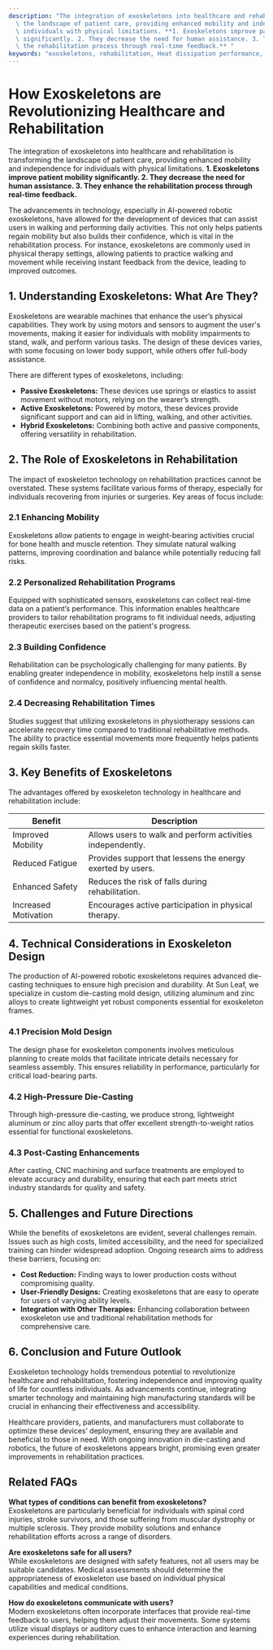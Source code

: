 ```yaml
---
description: "The integration of exoskeletons into healthcare and rehabilitation is transforming\
  \ the landscape of patient care, providing enhanced mobility and independence for\
  \ individuals with physical limitations. **1. Exoskeletons improve patient mobility\
  \ significantly. 2. They decrease the need for human assistance. 3. They enhance\
  \ the rehabilitation process through real-time feedback.** "
keywords: "exoskeletons, rehabilitation, Heat dissipation performance, Die-cast aluminum"
---
```

# How Exoskeletons are Revolutionizing Healthcare and Rehabilitation

The integration of exoskeletons into healthcare and rehabilitation is transforming the landscape of patient care, providing enhanced mobility and independence for individuals with physical limitations. **1. Exoskeletons improve patient mobility significantly. 2. They decrease the need for human assistance. 3. They enhance the rehabilitation process through real-time feedback.** 

The advancements in technology, especially in AI-powered robotic exoskeletons, have allowed for the development of devices that can assist users in walking and performing daily activities. This not only helps patients regain mobility but also builds their confidence, which is vital in the rehabilitation process. For instance, exoskeletons are commonly used in physical therapy settings, allowing patients to practice walking and movement while receiving instant feedback from the device, leading to improved outcomes.

## **1. Understanding Exoskeletons: What Are They?**

Exoskeletons are wearable machines that enhance the user’s physical capabilities. They work by using motors and sensors to augment the user's movements, making it easier for individuals with mobility impairments to stand, walk, and perform various tasks. The design of these devices varies, with some focusing on lower body support, while others offer full-body assistance.

There are different types of exoskeletons, including:

- **Passive Exoskeletons:** These devices use springs or elastics to assist movement without motors, relying on the wearer’s strength.
- **Active Exoskeletons:** Powered by motors, these devices provide significant support and can aid in lifting, walking, and other activities.
- **Hybrid Exoskeletons:** Combining both active and passive components, offering versatility in rehabilitation.

## **2. The Role of Exoskeletons in Rehabilitation**

The impact of exoskeleton technology on rehabilitation practices cannot be overstated. These systems facilitate various forms of therapy, especially for individuals recovering from injuries or surgeries. Key areas of focus include:

### **2.1 Enhancing Mobility**

Exoskeletons allow patients to engage in weight-bearing activities crucial for bone health and muscle retention. They simulate natural walking patterns, improving coordination and balance while potentially reducing fall risks.

### **2.2 Personalized Rehabilitation Programs**

Equipped with sophisticated sensors, exoskeletons can collect real-time data on a patient’s performance. This information enables healthcare providers to tailor rehabilitation programs to fit individual needs, adjusting therapeutic exercises based on the patient's progress.

### **2.3 Building Confidence**

Rehabilitation can be psychologically challenging for many patients. By enabling greater independence in mobility, exoskeletons help instill a sense of confidence and normalcy, positively influencing mental health. 

### **2.4 Decreasing Rehabilitation Times**

Studies suggest that utilizing exoskeletons in physiotherapy sessions can accelerate recovery time compared to traditional rehabilitative methods. The ability to practice essential movements more frequently helps patients regain skills faster.

## **3. Key Benefits of Exoskeletons**

The advantages offered by exoskeleton technology in healthcare and rehabilitation include:

| Benefit                          | Description                                                  |
|----------------------------------|--------------------------------------------------------------|
| Improved Mobility                | Allows users to walk and perform activities independently.   |
| Reduced Fatigue                  | Provides support that lessens the energy exerted by users.   |
| Enhanced Safety                  | Reduces the risk of falls during rehabilitation.             |
| Increased Motivation             | Encourages active participation in physical therapy.         |

## **4. Technical Considerations in Exoskeleton Design**

The production of AI-powered robotic exoskeletons requires advanced die-casting techniques to ensure high precision and durability. At Sun Leaf, we specialize in custom die-casting mold design, utilizing aluminum and zinc alloys to create lightweight yet robust components essential for exoskeleton frames.

### **4.1 Precision Mold Design**

The design phase for exoskeleton components involves meticulous planning to create molds that facilitate intricate details necessary for seamless assembly. This ensures reliability in performance, particularly for critical load-bearing parts.

### **4.2 High-Pressure Die-Casting**

Through high-pressure die-casting, we produce strong, lightweight aluminum or zinc alloy parts that offer excellent strength-to-weight ratios essential for functional exoskeletons. 

### **4.3 Post-Casting Enhancements**

After casting, CNC machining and surface treatments are employed to elevate accuracy and durability, ensuring that each part meets strict industry standards for quality and safety. 

## **5. Challenges and Future Directions**

While the benefits of exoskeletons are evident, several challenges remain. Issues such as high costs, limited accessibility, and the need for specialized training can hinder widespread adoption. Ongoing research aims to address these barriers, focusing on:

- **Cost Reduction:** Finding ways to lower production costs without compromising quality.
- **User-Friendly Designs:** Creating exoskeletons that are easy to operate for users of varying ability levels.
- **Integration with Other Therapies:** Enhancing collaboration between exoskeleton use and traditional rehabilitation methods for comprehensive care.

## **6. Conclusion and Future Outlook**

Exoskeleton technology holds tremendous potential to revolutionize healthcare and rehabilitation, fostering independence and improving quality of life for countless individuals. As advancements continue, integrating smarter technology and maintaining high manufacturing standards will be crucial in enhancing their effectiveness and accessibility.

Healthcare providers, patients, and manufacturers must collaborate to optimize these devices’ deployment, ensuring they are available and beneficial to those in need. With ongoing innovation in die-casting and robotics, the future of exoskeletons appears bright, promising even greater improvements in rehabilitation practices.

## **Related FAQs**

**What types of conditions can benefit from exoskeletons?**  
Exoskeletons are particularly beneficial for individuals with spinal cord injuries, stroke survivors, and those suffering from muscular dystrophy or multiple sclerosis. They provide mobility solutions and enhance rehabilitation efforts across a range of disorders.

**Are exoskeletons safe for all users?**  
While exoskeletons are designed with safety features, not all users may be suitable candidates. Medical assessments should determine the appropriateness of exoskeleton use based on individual physical capabilities and medical conditions.

**How do exoskeletons communicate with users?**  
Modern exoskeletons often incorporate interfaces that provide real-time feedback to users, helping them adjust their movements. Some systems utilize visual displays or auditory cues to enhance interaction and learning experiences during rehabilitation.
